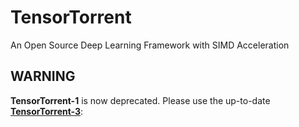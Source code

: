 # TensorTorrent
An Open Source Deep Learning Framework with SIMD Acceleration


## WARNING
**TensorTorrent-1** is now deprecated. Please use the up-to-date **[TensorTorrent-3](https://github.com/TensorTorrent/TensorTorrent-3/)**:

